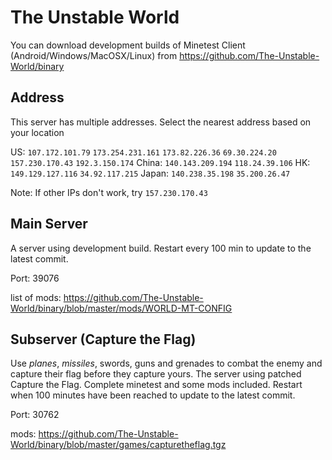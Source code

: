# The Unstable World

You can download development builds of Minetest Client (Android/Windows/MacOSX/Linux) from https://github.com/The-Unstable-World/binary

## Address

This server has multiple addresses. Select the nearest address based on your location

US: `107.172.101.79` `173.254.231.161` `173.82.226.36` `69.30.224.20` `157.230.170.43` `192.3.150.174`
China: `140.143.209.194` `118.24.39.106`
HK: `149.129.127.116` `34.92.117.215`
Japan: `140.238.35.198` `35.200.26.47`

Note: If other IPs don't work, try `157.230.170.43`

## Main Server

A server using development build. Restart every 100 min to update to the latest commit.

Port: 39076

list of mods: https://github.com/The-Unstable-World/binary/blob/master/mods/WORLD-MT-CONFIG


## Subserver (Capture the Flag)

Use *planes*, *missiles*, swords, guns and grenades to combat the enemy and capture their flag before they capture yours. The server using patched Capture the Flag. Complete minetest and some mods included. Restart when 100 minutes have been reached to update to the latest commit.

Port: 30762

mods: https://github.com/The-Unstable-World/binary/blob/master/games/capturetheflag.tgz
